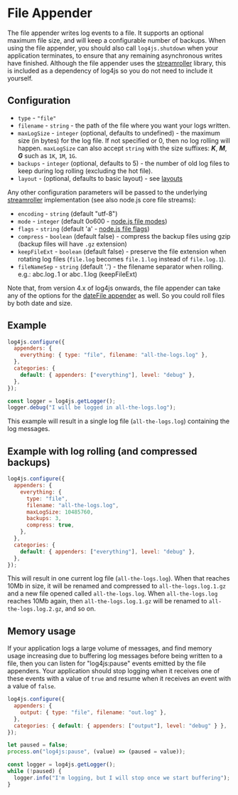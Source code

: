 # File Appender

The file appender writes log events to a file. It supports an optional maximum file size, and will keep a configurable number of backups. When using the file appender, you should also call `log4js.shutdown` when your application terminates, to ensure that any remaining asynchronous writes have finished. Although the file appender uses the [streamroller](https://github.com/nomiddlename/streamroller) library, this is included as a dependency of log4js so you do not need to include it yourself.

## Configuration

- `type` - `"file"`
- `filename` - `string` - the path of the file where you want your logs written.
- `maxLogSize` - `integer` (optional, defaults to undefined) - the maximum size (in bytes) for the log file. If not specified or 0, then no log rolling will happen.
  `maxLogSize` can also accept `string` with the size suffixes: **_K_**, **_M_**, **_G_** such as `1K`, `1M`, `1G`.
- `backups` - `integer` (optional, defaults to 5) - the number of old log files to keep during log rolling (excluding the hot file).
- `layout` - (optional, defaults to basic layout) - see [layouts](layouts.md)

Any other configuration parameters will be passed to the underlying [streamroller](https://github.com/nomiddlename/streamroller) implementation (see also node.js core file streams):

- `encoding` - `string` (default "utf-8")
- `mode` - `integer` (default 0o600 - [node.js file modes](https://nodejs.org/dist/latest-v12.x/docs/api/fs.html#fs_file_modes))
- `flags` - `string` (default 'a' - [node.js file flags](https://nodejs.org/dist/latest-v12.x/docs/api/fs.html#fs_file_system_flags))
- `compress` - `boolean` (default false) - compress the backup files using gzip (backup files will have `.gz` extension)
- `keepFileExt` - `boolean` (default false) - preserve the file extension when rotating log files (`file.log` becomes `file.1.log` instead of `file.log.1`).
- `fileNameSep` - `string` (default '.') - the filename separator when rolling. e.g.: abc.log`.`1 or abc`.`1.log (keepFileExt)

Note that, from version 4.x of log4js onwards, the file appender can take any of the options for the [dateFile appender](dateFile.md) as well. So you could roll files by both date and size.

## Example

```javascript
log4js.configure({
  appenders: {
    everything: { type: "file", filename: "all-the-logs.log" },
  },
  categories: {
    default: { appenders: ["everything"], level: "debug" },
  },
});

const logger = log4js.getLogger();
logger.debug("I will be logged in all-the-logs.log");
```

This example will result in a single log file (`all-the-logs.log`) containing the log messages.

## Example with log rolling (and compressed backups)

```javascript
log4js.configure({
  appenders: {
    everything: {
      type: "file",
      filename: "all-the-logs.log",
      maxLogSize: 10485760,
      backups: 3,
      compress: true,
    },
  },
  categories: {
    default: { appenders: ["everything"], level: "debug" },
  },
});
```

This will result in one current log file (`all-the-logs.log`). When that reaches 10Mb in size, it will be renamed and compressed to `all-the-logs.log.1.gz` and a new file opened called `all-the-logs.log`. When `all-the-logs.log` reaches 10Mb again, then `all-the-logs.log.1.gz` will be renamed to `all-the-logs.log.2.gz`, and so on.

## Memory usage

If your application logs a large volume of messages, and find memory usage increasing due to buffering log messages before being written to a file, then you can listen for "log4js:pause" events emitted by the file appenders. Your application should stop logging when it receives one of these events with a value of `true` and resume when it receives an event with a value of `false`.

```javascript
log4js.configure({
  appenders: {
    output: { type: "file", filename: "out.log" },
  },
  categories: { default: { appenders: ["output"], level: "debug" } },
});

let paused = false;
process.on("log4js:pause", (value) => (paused = value));

const logger = log4js.getLogger();
while (!paused) {
  logger.info("I'm logging, but I will stop once we start buffering");
}
```
